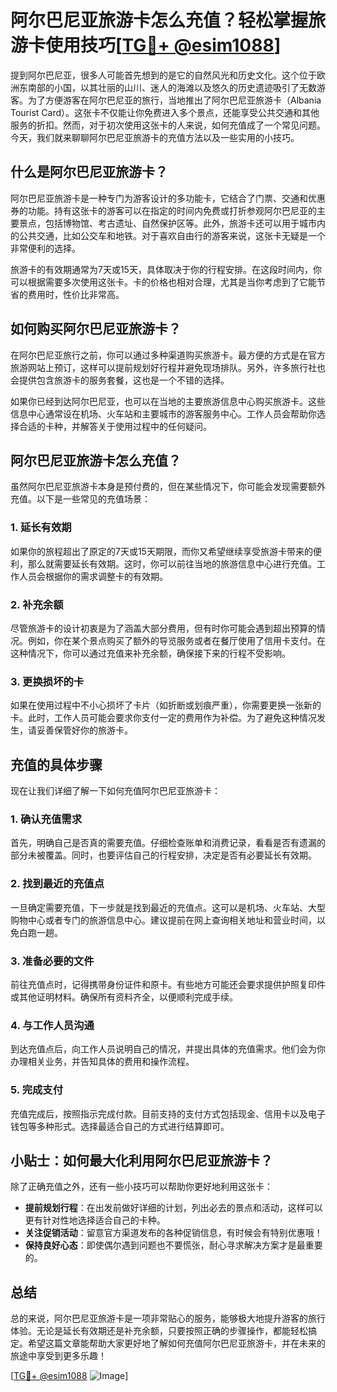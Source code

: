 # 阿尔巴尼亚旅游卡怎么充值？轻松掌握旅游卡使用技巧[[TG💪+ @esim1088](https://t.me/s/esim1088)]

提到阿尔巴尼亚，很多人可能首先想到的是它的自然风光和历史文化。这个位于欧洲东南部的小国，以其壮丽的山川、迷人的海滩以及悠久的历史遗迹吸引了无数游客。为了方便游客在阿尔巴尼亚的旅行，当地推出了阿尔巴尼亚旅游卡（Albania Tourist Card）。这张卡不仅能让你免费进入多个景点，还能享受公共交通和其他服务的折扣。然而，对于初次使用这张卡的人来说，如何充值成了一个常见问题。今天，我们就来聊聊阿尔巴尼亚旅游卡的充值方法以及一些实用的小技巧。

## 什么是阿尔巴尼亚旅游卡？

阿尔巴尼亚旅游卡是一种专门为游客设计的多功能卡，它结合了门票、交通和优惠券的功能。持有这张卡的游客可以在指定的时间内免费或打折参观阿尔巴尼亚的主要景点，包括博物馆、考古遗址、自然保护区等。此外，旅游卡还可以用于城市内的公共交通，比如公交车和地铁。对于喜欢自由行的游客来说，这张卡无疑是一个非常便利的选择。

旅游卡的有效期通常为7天或15天，具体取决于你的行程安排。在这段时间内，你可以根据需要多次使用这张卡。卡的价格也相对合理，尤其是当你考虑到了它能节省的费用时，性价比非常高。

## 如何购买阿尔巴尼亚旅游卡？

在阿尔巴尼亚旅行之前，你可以通过多种渠道购买旅游卡。最方便的方式是在官方旅游网站上预订，这样可以提前规划好行程并避免现场排队。另外，许多旅行社也会提供包含旅游卡的服务套餐，这也是一个不错的选择。

如果你已经到达阿尔巴尼亚，也可以在当地的主要旅游信息中心购买旅游卡。这些信息中心通常设在机场、火车站和主要城市的游客服务中心。工作人员会帮助你选择合适的卡种，并解答关于使用过程中的任何疑问。

## 阿尔巴尼亚旅游卡怎么充值？

虽然阿尔巴尼亚旅游卡本身是预付费的，但在某些情况下，你可能会发现需要额外充值。以下是一些常见的充值场景：

### 1. **延长有效期**
如果你的旅程超出了原定的7天或15天期限，而你又希望继续享受旅游卡带来的便利，那么就需要延长有效期。这时，你可以前往当地的旅游信息中心进行充值。工作人员会根据你的需求调整卡的有效期。

### 2. **补充余额**
尽管旅游卡的设计初衷是为了涵盖大部分费用，但有时你可能会遇到超出预算的情况。例如，你在某个景点购买了额外的导览服务或者在餐厅使用了信用卡支付。在这种情况下，你可以通过充值来补充余额，确保接下来的行程不受影响。

### 3. **更换损坏的卡**
如果在使用过程中不小心损坏了卡片（如折断或划痕严重），你需要更换一张新的卡。此时，工作人员可能会要求你支付一定的费用作为补偿。为了避免这种情况发生，请妥善保管好你的旅游卡。

## 充值的具体步骤

现在让我们详细了解一下如何充值阿尔巴尼亚旅游卡：

### 1. **确认充值需求**
首先，明确自己是否真的需要充值。仔细检查账单和消费记录，看看是否有遗漏的部分未被覆盖。同时，也要评估自己的行程安排，决定是否有必要延长有效期。

### 2. **找到最近的充值点**
一旦确定需要充值，下一步就是找到最近的充值点。这可以是机场、火车站、大型购物中心或者专门的旅游信息中心。建议提前在网上查询相关地址和营业时间，以免白跑一趟。

### 3. **准备必要的文件**
前往充值点时，记得携带身份证件和原卡。有些地方可能还会要求提供护照复印件或其他证明材料。确保所有资料齐全，以便顺利完成手续。

### 4. **与工作人员沟通**
到达充值点后，向工作人员说明自己的情况，并提出具体的充值需求。他们会为你办理相关业务，并告知具体的费用和操作流程。

### 5. **完成支付**
充值完成后，按照指示完成付款。目前支持的支付方式包括现金、信用卡以及电子钱包等多种形式。选择最适合自己的方式进行结算即可。

## 小贴士：如何最大化利用阿尔巴尼亚旅游卡？

除了正确充值之外，还有一些小技巧可以帮助你更好地利用这张卡：

- **提前规划行程**：在出发前做好详细的计划，列出必去的景点和活动，这样可以更有针对性地选择适合自己的卡种。
- **关注促销活动**：留意官方渠道发布的各种促销信息，有时候会有特别优惠哦！
- **保持良好心态**：即使偶尔遇到问题也不要慌张，耐心寻求解决方案才是最重要的。

## 总结

总的来说，阿尔巴尼亚旅游卡是一项非常贴心的服务，能够极大地提升游客的旅行体验。无论是延长有效期还是补充余额，只要按照正确的步骤操作，都能轻松搞定。希望这篇文章能帮助大家更好地了解如何充值阿尔巴尼亚旅游卡，并在未来的旅途中享受到更多乐趣！

[[TG💪+ @esim1088](https://t.me/s/esim1088) ![Image](https://i.postimg.cc/4NQfJmqS/Snipaste-2025-05-13-00-14-12.png)]
